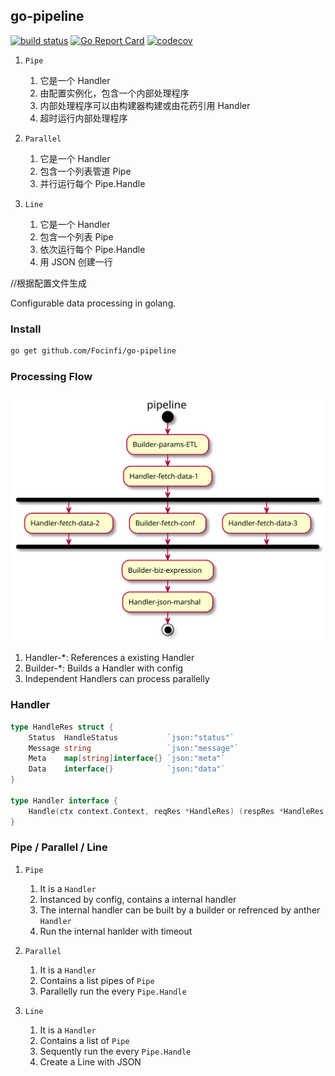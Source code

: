 go-pipeline
------
[![build status](https://travis-ci.com/Focinfi/go-pipeline.svg?branch=master)](https://circleci.com/Focinfi/go-pipeline)
[![Go Report Card](https://goreportcard.com/badge/github.com/Focinfi/go-pipeline)](https://goreportcard.com/report/github.com/Focinfi/go-pipeline)
[![codecov](https://codecov.io/gh/Focinfi/go-pipeline/branch/master/graph/badge.svg)](https://codecov.io/gh/Focinfi/go-pipeline)

1. `Pipe`
   1. 它是一个 Handler
   1. 由配置实例化，包含一个内部处理程序
   2. 内部处理程序可以由构建器构建或由花药引用 Handler
   3. 超时运行内部处理程序

2. `Parallel`
   1. 它是一个 Handler
   2. 包含一个列表管道 Pipe
   3. 并行运行每个 Pipe.Handle
3. `Line`
   1. 它是一个 Handler
   2. 包含一个列表 Pipe
   3. 依次运行每个 Pipe.Handle
   4. 用 JSON 创建一行

//根据配置文件生成

Configurable data processing in golang. 


### Install
```bash
go get github.com/Focinfi/go-pipeline
```

### Processing Flow
![processing_flow](.github/pipeline.svg)

1. Handler-*: References a existing Handler
2. Builder-*: Builds a Handler with config
3. Independent Handlers can process parallelly

### Handler
```go
type HandleRes struct {
	Status  HandleStatus           `json:"status"`
	Message string                 `json:"message"`
	Meta    map[string]interface{} `json:"meta"`
	Data    interface{}            `json:"data"`
}

type Handler interface {
	Handle(ctx context.Context, reqRes *HandleRes) (respRes *HandleRes, err error)
}
```

### Pipe / Parallel / Line
1. `Pipe` 
    1. It is a `Handler`
    1. Instanced by config, contains a internal handler
    2. The internal handler can be built by a builder or refrenced by anther `Handler`
    3. Run the internal hanlder with timeout

2. `Parallel`
    1. It is a `Handler`
    1. Contains a list pipes of `Pipe`
    1. Parallelly run the every `Pipe.Handle`

3. `Line`
    1. It is a `Handler`
    1. Contains a list of `Pipe`
    1. Sequently run the every `Pipe.Handle`
    1. Create a Line with JSON